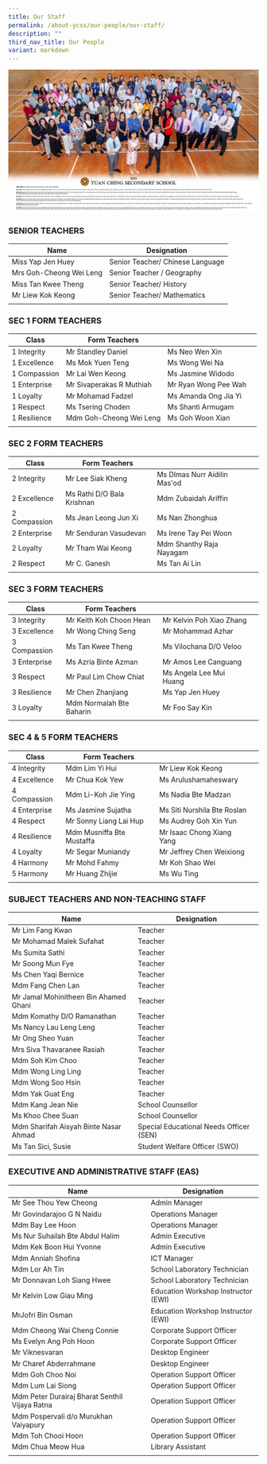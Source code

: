 ```yaml
---
title: Our Staff
permalink: /about-ycss/our-people/our-staff/
description: ""
third_nav_title: Our People
variant: markdown
---
```

![](/images/all%20staff%20(70%20x%2040cm)_v4-min.jpg)

### SENIOR TEACHERS

| Name | Designation |
| --- | --- |
| Miss Yap Jen Huey | Senior Teacher/ Chinese Language |
| Mrs Goh-Cheong Wei Leng | Senior Teacher / Geography |
| Miss Tan Kwee Theng | Senior Teacher/ History |
| Mr Liew Kok Keong | Senior Teacher/ Mathematics |
| | |

### SEC 1 FORM TEACHERS

| Class | Form Teachers |  |  |
|---|---|---|---|
| 1 Integrity | Mr Standley Daniel | Ms Neo Wen Xin |  |
| 1 Excellence | Ms Mok Yuen Teng | Ms Wong Wei Na  |  |
| 1 Compassion | Mr Lai Wen Keong | Ms Jasmine Widodo |  |
| 1 Enterprise | Mr Sivaperakas R Muthiah | Mr Ryan Wong Pee Wah |  |
| 1 Loyalty | Mr Mohamad Fadzel  | Ms Amanda Ong Jia Yi |  |
| 1 Respect | Ms Tsering Choden | Ms Shanti Armugam |  |
| 1 Resilience | Mdm Goh-Cheong Wei Leng | Ms Goh Woon Xian
| | | | |

### SEC 2 FORM TEACHERS

| Class | Form Teachers |  |  |
| --- | --- | --- | --- |
| 2 Integrity | Mr Lee Siak Kheng | Ms DImas Nurr Aidilin Mas'od |  |
| 2 Excellence | Ms Rathi D/O Bala Krishnan | Mdm Zubaidah Ariffin |  |
| 2 Compassion| Ms Jean Leong Jun Xi | Ms Nan Zhonghua |  |
| 2 Enterprise | Mr Senduran Vasudevan | Ms Irene Tay Pei Woon |  |
| 2 Loyalty  | Mr Tham Wai Keong  | Mdm Shanthy Raja Nayagam  | 
| 2 Respect | Mr C. Ganesh | Ms Tan Ai Lin |   
| | | 

### SEC 3 FORM TEACHERS

| Class | Form Teachers |  |  |
| --- | --- | --- | --- |
| 3 Integrity | Mr Keith Koh Choon Hean | Mr Kelvin Poh Xiao Zhang |  |
| 3 Excellence | Mr Wong Ching Seng | Mr Mohammad Azhar |  | 
| 3 Compassion | Ms Tan Kwee Theng | Ms Vilochana D/O Veloo |  |
| 3 Enterprise | Ms Azria Binte Azman  | Mr Amos Lee Canguang
| 3 Respect | Mr Paul Lim Chow Chiat | Ms Angela Lee Mui Huang  |
| 3 Resilience | Mr Chen Zhanjiang | Ms Yap Jen Huey |
| 3 Loyalty | Mdm Normalah Bte Baharin | Mr Foo Say Kin |
| | |

### SEC 4 & 5 FORM TEACHERS

| Class | Form Teachers |  |  | 
|---|---|---|---|
| 4 Integrity | Mdm Lim Yi Hui | Mr Liew Kok Keong   |  |
| 4 Excellence  | Mr Chua Kok Yew | Ms Arulushamaheswary |  |
| 4 Compassion | Mdm Li-Koh Jie Ying | Ms Nadia Bte Madzan |  |
| 4 Enterprise | Ms Jasmine Sujatha | Ms Siti Nurshila Bte Roslan|  |
| 4 Respect | Mr Sonny Liang Lai Hup | Ms Audrey Goh Xin Yun   |
| 4 Resilience | Mdm Musniffa Bte Mustaffa | Mr Isaac Chong Xiang Yang |   
| 4 Loyalty | Mr Segar Muniandy | Mr Jeffrey Chen Weixiong |  |
| 4 Harmony | Mr Mohd Fahmy | Mr Koh Shao Wei
|5 Harmony | Mr Huang Zhijie | Ms Wu Ting
| | |

### SUBJECT TEACHERS AND NON-TEACHING STAFF

| Name | Designation |
| --- | --- |
| Mr Lim Fang Kwan | Teacher |
| Mr Mohamad Malek Sufahat | Teacher |
| Ms Sumita Sathi | Teacher |
| Mr Soong Mun Fye | Teacher
| Ms Chen Yaqi Bernice | Teacher |
| Mdm Fang Chen Lan  | Teacher  |
| Mr Jamal Mohinitheen Bin Ahamed Ghani | Teacher |
| Mdm Komathy D/O Ramanathan | Teacher  |
| Ms Nancy Lau Leng Leng | Teacher |
| Mr Ong Sheo Yuan | Teacher |
| Mrs Siva Thavaranee Rasiah | Teacher |
| Mdm Soh Kim Choo | Teacher |
| Mdm Wong Ling Ling | Teacher |
| Mdm Wong Soo Hsin | Teacher |
| Mdm Yak Guat Eng | Teacher |
| Mdm Kang Jean Nie | School Counsellor |
| Ms Khoo Chee Suan | School Counsellor |
| Mdm Sharifah Aisyah Binte Nasar Ahmad | Special Educational Needs Officer (SEN) |
| Ms Tan Sici, Susie | Student Welfare Officer (SWO) |
| | |

### EXECUTIVE AND ADMINISTRATIVE STAFF (EAS)

| Name | Designation |
| --- | --- |
| Mr See Thou Yew Cheong | Admin Manager |
| Mr Govindarajoo G N Naidu | Operations Manager |
| Mdm Bay Lee Hoon | Operations Manager |
| Ms Nur Suhailah Bte Abdul Halim | Admin Executive |
| Mdm Kek Boon Hui Yvonne | Admin Executive |
| Mdm Anniah Shofina | ICT Manager |
| Mdm Lor Ah Tin | School Laboratory Technician |
| Mr Donnavan Loh Siang Hwee | School Laboratory Technician |
| Mr Kelvin Low Giau Ming | Education Workshop Instructor (EWI) |
| MrJofri Bin Osman | Education Workshop Instructor (EWI) |
| Mdm Cheong Wai Cheng Connie | Corporate Support Officer |
| Ms Evelyn Ang Poh Hoon | Corporate Support Officer |
| Mr Viknesvaran | Desktop Engineer |
| Mr Charef Abderrahmane | Desktop Engineer |
| Mdm Goh Choo Noi  | Operation Support Officer  |
| Mdm Lum Lai Siong  | Operation Support Officer  |
| Mdm Peter Durairaj Bharat Senthil Vijaya Ratna  | Operation Support Officer  |
| Mdm Pospervali d/o Murukhan Vaiyapury  | Operation Support Officer  |
| Mdm Toh Chooi Hoon  | Operation Support Officer  |
| Mdm Chua Meow Hua  | Library Assistant  |
| | |